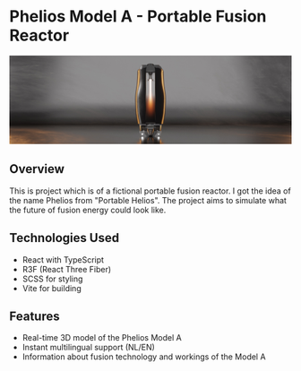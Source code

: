 # Phelios Model A - Portable Fusion Reactor

![Phelios Logo](https://github.com/Guy-Roh/Phelios-Dev/blob/main/public/assets/img/bghero_2.jpg?raw=true)

## Overview
This is project which is of a fictional portable fusion reactor. I got the idea of the name Phelios from "Portable Helios". The project aims to simulate what the future of fusion energy could look like.

## Technologies Used

- React with TypeScript
- R3F (React Three Fiber)
- SCSS for styling
- Vite for building

## Features

- Real-time 3D model of the Phelios Model A
- Instant multilingual support (NL/EN)
- Information about fusion technology and workings of the Model A
